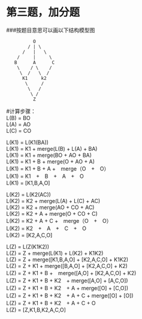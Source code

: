 第三题，加分题
================
###按题目意思可以画以下结构模型图

              O
            / | \   
          /   |   \ 
        /     |     \
       B      A      C
        \    / \    /   
         \  /   \  /
          K1     k2
           \     /
            \   /
             \ /
              Z
              
#计算步骤：<br>
L(B) = BO<br>
L(A) = AO<br>
L(C) = CO<br>

L(K1) = L(K1(BA))<br>
L(K1) = K1 + merge(L(B) + L(A) + BA)<br>
L(K1) = K1 + merge(BO + AO + BA)<br>
L(K1) = K1 + B + merge(O + AO + A)<br>
L(K1) = K1 + B + A +　merge（O　+　O）<br>
L(K1) = K1　+　B　+　A　+　O<br>
L(K1) = [K1,B,A,O]<br>
      
L(K2) = L(K2(AC))<br>
L(K2) = K2 + merge(L(A) + L(C) + AC)<br>
L(K2) = K2 + merge(AO + CO + AC)<br>
L(K2) = K2 + A + merge(O + CO + C)<br>
L(K2) = K2 + A + C +　merge（O　+　O）<br>
L(K2) = K2　+　A　+　C　+　O<br>
L(K2) = [K2,A,C,O]<br>

L(Z) = L(Z(K1K2))<br>
L(Z) = Z + merge(L(K1) + L(K2) + K1K2)<br>
L(Z) = Z + merge([K1,B,A,O] + [K2,A,C,O] + K1K2)<br>
L(Z) = Z + K1 + merge([B,A,O] + [K2,A,C,O] + K2)<br>
L(Z) = Z + K1 + B +　merge([A,O] + [K2,A,C,O] + K2)<br>
L(Z) = Z + K1 + B + K2　+ merge([A,O] + [A,C,O])<br>
L(Z) = Z + K1 + B + K2　+ A + merge([O] + [C,O])<br>
L(Z) = Z + K1 + B + K2　+ A + C + merge([O] + [O])<br>
L(Z) = Z + K1 + B + K2　+ A + C + O<br>
L(Z) = [Z,K1,B,K2,A,C,O]<br>
